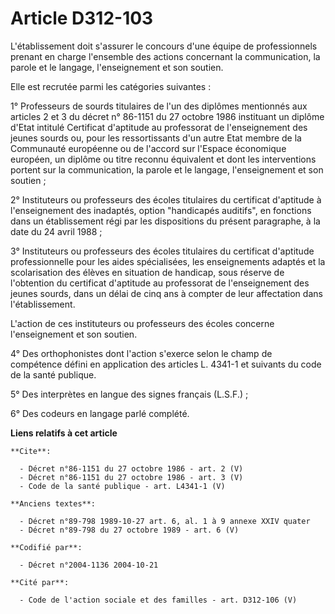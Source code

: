 # Article D312-103

L'établissement doit s'assurer le concours d'une équipe de professionnels prenant en charge l'ensemble des actions concernant
la communication, la parole et le langage, l'enseignement et son soutien.

Elle est recrutée parmi les catégories suivantes :

1° Professeurs de sourds titulaires de l'un des diplômes mentionnés aux articles 2 et 3 du décret n° 86-1151 du 27 octobre
1986 instituant un diplôme d'Etat intitulé Certificat d'aptitude au professorat de l'enseignement des jeunes sourds ou, pour
les ressortissants d'un autre Etat membre de la Communauté européenne ou de l'accord sur l'Espace économique européen, un
diplôme ou titre reconnu équivalent et dont les interventions portent sur la communication, la parole et le langage,
l'enseignement et son soutien ;

2° Instituteurs ou professeurs des écoles titulaires du certificat d'aptitude à l'enseignement des inadaptés, option
"handicapés auditifs", en fonctions dans un établissement régi par les dispositions du présent paragraphe, à la date du 24
avril 1988 ;

3° Instituteurs ou professeurs des écoles titulaires du certificat d'aptitude professionnelle pour les aides spécialisées,
les enseignements adaptés et la scolarisation des élèves en situation de handicap, sous réserve de l'obtention du certificat
d'aptitude au professorat de l'enseignement des jeunes sourds, dans un délai de cinq ans à compter de leur affectation dans
l'établissement.

L'action de ces instituteurs ou professeurs des écoles concerne l'enseignement et son soutien.

4° Des orthophonistes dont l'action s'exerce selon le champ de compétence défini en application des articles L. 4341-1 et
suivants du code de la santé publique.

5° Des interprètes en langue des signes français (L.S.F.) ;

6° Des codeurs en langage parlé complété.

**Liens relatifs à cet article**

	**Cite**:

	  - Décret n°86-1151 du 27 octobre 1986 - art. 2 (V)
	  - Décret n°86-1151 du 27 octobre 1986 - art. 3 (V)
	  - Code de la santé publique - art. L4341-1 (V)

	**Anciens textes**:

	  - Décret n°89-798 1989-10-27 art. 6, al. 1 à 9 annexe XXIV quater
	  - Décret n°89-798 du 27 octobre 1989 - art. 6 (V)

	**Codifié par**:

	  - Décret n°2004-1136 2004-10-21

	**Cité par**:

	  - Code de l'action sociale et des familles - art. D312-106 (V)

